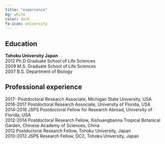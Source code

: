 ```yaml
---
title: "experience"
bg: white
color: dark
fa-icon: university
---
```

## Education
**Tohoku University Japan**  
2012 Ph.D Graduate School of Life Sciences  
2009 M.S. Graduate School of Life Sciences  
2007 B.S. Department of Biology  

## Professional experience
2017- Postdoctoral Research Associate, Michigan State University, USA  
2016-2017 Postdoctoral Research Associate, University of Florida, USA  
2014-2016 JSPS Postdoctoral Fellow for Research Abroad, University of Florida, USA  
2012-2014 Postdoctoral Research Fellow, Xishuangbanna Tropical Botanical Garden, Chinese Academy of Sciences, China  
2012 Postdoctoral Research Fellow, Tohoku University, Japan  
2010-2012 JSPS Research Fellow, DC2, Tohoku University, Japan
